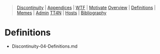 [  this is a comment. ]::

<link href="styles.css" rel="stylesheet"></link>

> [Discontinuity](../Discontinuity.md) | [Appendices](./Discontinuity-00-Appendices.md) | [WTF](./Discontinuity-01-WTF.md) | [Motivate](./Discontinuity-02-Motivate.md) 
> [Overview](./Discontinuity-03-Overview.md) | [Definitions](./Discontinuity-04-Definitions.md) | [Memes](./Discontinuity-05-Memes.md) | [Admin](./Discontinuity-06-Admin.md) 
> [TT4N](./Discontinuity-07-TT4N.md) | [Hosts](./Discontinuity-08-Hosts.md) | [Bibliography](./Discontinuity-99-Bibliography.md) 

# Definitions

- Discontinuity-04-Definitions.md
